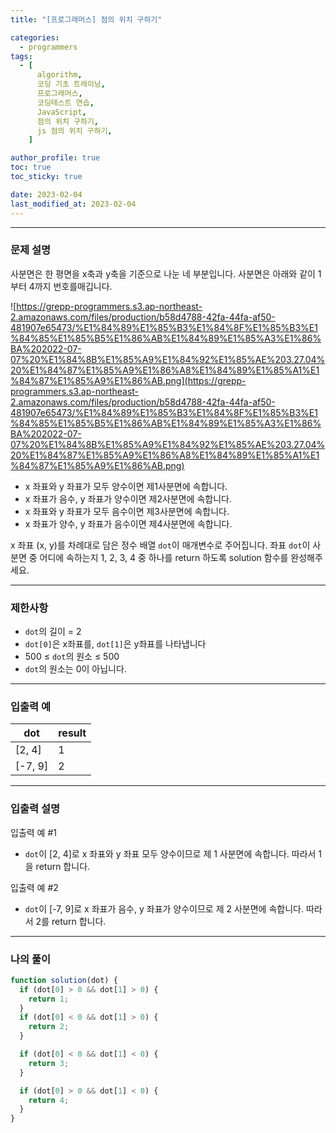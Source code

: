 ```yaml
---
title: "[프로그래머스] 점의 위치 구하기"

categories:
  - programmers
tags:
  - [
      algorithm,
      코딩 기초 트레이닝,
      프로그래머스,
      코딩테스트 연습,
      JavaScript,
      점의 위치 구하기,
      js 점의 위치 구하기,
    ]

author_profile: true
toc: true
toc_sticky: true

date: 2023-02-04
last_modified_at: 2023-02-04
---
```


---

### 문제 설명

사분면은 한 평면을 x축과 y축을 기준으로 나눈 네 부분입니다. 사분면은 아래와 같이 1부터 4까지 번호를매깁니다.

![https://grepp-programmers.s3.ap-northeast-2.amazonaws.com/files/production/b58d4788-42fa-44fa-af50-481907e65473/%E1%84%89%E1%85%B3%E1%84%8F%E1%85%B3%E1%84%85%E1%85%B5%E1%86%AB%E1%84%89%E1%85%A3%E1%86%BA%202022-07-07%20%E1%84%8B%E1%85%A9%E1%84%92%E1%85%AE%203.27.04%20%E1%84%87%E1%85%A9%E1%86%A8%E1%84%89%E1%85%A1%E1%84%87%E1%85%A9%E1%86%AB.png](https://grepp-programmers.s3.ap-northeast-2.amazonaws.com/files/production/b58d4788-42fa-44fa-af50-481907e65473/%E1%84%89%E1%85%B3%E1%84%8F%E1%85%B3%E1%84%85%E1%85%B5%E1%86%AB%E1%84%89%E1%85%A3%E1%86%BA%202022-07-07%20%E1%84%8B%E1%85%A9%E1%84%92%E1%85%AE%203.27.04%20%E1%84%87%E1%85%A9%E1%86%A8%E1%84%89%E1%85%A1%E1%84%87%E1%85%A9%E1%86%AB.png)

- x 좌표와 y 좌표가 모두 양수이면 제1사분면에 속합니다.
- x 좌표가 음수, y 좌표가 양수이면 제2사분면에 속합니다.
- x 좌표와 y 좌표가 모두 음수이면 제3사분면에 속합니다.
- x 좌표가 양수, y 좌표가 음수이면 제4사분면에 속합니다.

x 좌표 (x, y)를 차례대로 담은 정수 배열 `dot`이 매개변수로 주어집니다. 좌표 `dot`이 사분면 중 어디에 속하는지 1, 2, 3, 4 중 하나를 return 하도록 solution 함수를 완성해주세요.

---

### 제한사항

- `dot`의 길이 = 2
- `dot[0]`은 x좌표를, `dot[1]`은 y좌표를 나타냅니다
- 500 ≤ `dot`의 원소 ≤ 500
- `dot`의 원소는 0이 아닙니다.

---

### 입출력 예

| dot     | result |
| ------- | ------ |
| [2, 4]  | 1      |
| [-7, 9] | 2      |

---

### 입출력 설명

입출력 예 #1

- `dot`이 [2, 4]로 x 좌표와 y 좌표 모두 양수이므로 제 1 사분면에 속합니다. 따라서 1을 return 합니다.

입출력 예 #2

- `dot`이 [-7, 9]로 x 좌표가 음수, y 좌표가 양수이므로 제 2 사분면에 속합니다. 따라서 2를 return 합니다.

---

### 나의 풀이

```jsx
function solution(dot) {
  if (dot[0] > 0 && dot[1] > 0) {
    return 1;
  }
  if (dot[0] < 0 && dot[1] > 0) {
    return 2;
  }

  if (dot[0] < 0 && dot[1] < 0) {
    return 3;
  }

  if (dot[0] > 0 && dot[1] < 0) {
    return 4;
  }
}
```
